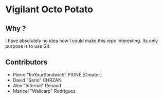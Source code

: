 # Vigilant Octo Potato

## Why ?

I have absolutely no idea how I could make this repo interesting. Its only purpose is to use Git.

## Contributors

-   Pierre "ImYourSandwich" PIGNÉ [Creator]
-   David "Sario" CHRZAN
-   Alex "Infernal" Renaud
-   Maricel "Walicarp" Rodriguez
